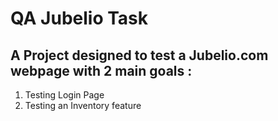# QA Jubelio Task

## A Project designed to test a Jubelio.com webpage with 2 main goals :
1. Testing Login Page
2. Testing an Inventory feature
